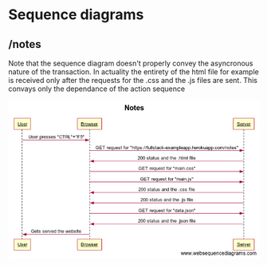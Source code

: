 # Sequence diagrams

## /notes

Note that the sequence diagram doesn't properly convey the asyncronous nature of the transaction. In actuality the entirety of the html file for example is received only after the requests for the .css and the .js files are sent. This convays only the dependance of the action sequence

![sequence_1](Notes.png)
